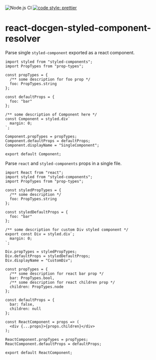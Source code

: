 ![Node.js CI](https://github.com/andrew-t-james/react-docgen-styled-component-resolver/workflows/Node.js%20CI/badge.svg?branch=master)
[![code style: prettier](https://img.shields.io/badge/code_style-prettier-ff69b4.svg?style=flat-square)](https://github.com/prettier/prettier)

# react-docgen-styled-component-resolver

Parse single `styled-component` exported as a react component.

```
import styled from "styled-components";
import PropTypes from "prop-types";

const propTypes = {
  /** some description for foo prop */
  foo: PropTypes.string
};

const defaultProps = {
  foo: "bar"
};

/** some description of Component here */
const Component = styled.div`
  margin: 0;
`;

Component.propTypes = propTypes;
Component.defaultProps = defaultProps;
Component.displayName = "SingleComponent";

export default Component;
```

Parse `react` and `styled-components` props in a single file.

```
import React from "react";
import styled from "styled-components";
import PropTypes from "prop-types";

const styledPropTypes = {
  /** some description */
  foo: PropTypes.string
};

const styledDefaultProps = {
  foo: "bar"
};

/** some description for custom Div styled component */
export const Div = styled.div`;
  margin: 0;
`;

Div.propTypes = styledPropTypes;
Div.defaultProps = styledDefaultProps;
Div.displayName = "CustomDiv";

const propTypes = {
  /** some description for react bar prop */
  bar: PropTypes.bool,
  /** some description for react children prop */
  children: PropTypes.node
};

const defaultProps = {
  bar: false,
  children: null
};

const ReactComponent = props => (
  <div {...props}>{props.children}</div>
);

ReactComponent.propTypes = propTypes;
ReactComponent.defaultProps = defaultProps;

export default ReactComponent;
```